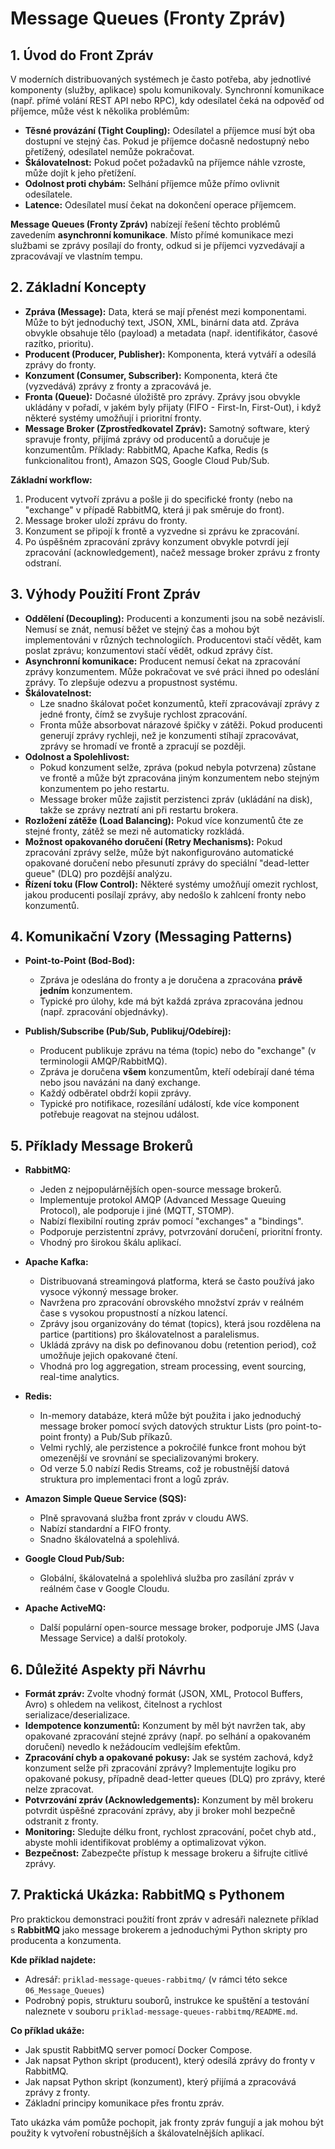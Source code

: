# Message Queues (Fronty Zpráv)

## 1. Úvod do Front Zpráv

V moderních distribuovaných systémech je často potřeba, aby jednotlivé komponenty (služby, aplikace) spolu komunikovaly. Synchronní komunikace (např. přímé volání REST API nebo RPC), kdy odesílatel čeká na odpověď od příjemce, může vést k několika problémům:

* **Těsné provázání (Tight Coupling):** Odesílatel a příjemce musí být oba dostupní ve stejný čas. Pokud je příjemce dočasně nedostupný nebo přetížený, odesílatel nemůže pokračovat.
* **Škálovatelnost:** Pokud počet požadavků na příjemce náhle vzroste, může dojít k jeho přetížení.
* **Odolnost proti chybám:** Selhání příjemce může přímo ovlivnit odesílatele.
* **Latence:** Odesílatel musí čekat na dokončení operace příjemcem.

**Message Queues (Fronty Zpráv)** nabízejí řešení těchto problémů zavedením **asynchronní komunikace**. Místo přímé komunikace mezi službami se zprávy posílají do fronty, odkud si je příjemci vyzvedávají a zpracovávají ve vlastním tempu.

## 2. Základní Koncepty

* **Zpráva (Message):** Data, která se mají přenést mezi komponentami. Může to být jednoduchý text, JSON, XML, binární data atd. Zpráva obvykle obsahuje tělo (payload) a metadata (např. identifikátor, časové razítko, prioritu).
* **Producent (Producer, Publisher):** Komponenta, která vytváří a odesílá zprávy do fronty.
* **Konzument (Consumer, Subscriber):** Komponenta, která čte (vyzvedává) zprávy z fronty a zpracovává je.
* **Fronta (Queue):** Dočasné úložiště pro zprávy. Zprávy jsou obvykle ukládány v pořadí, v jakém byly přijaty (FIFO - First-In, First-Out), i když některé systémy umožňují i prioritní fronty.
* **Message Broker (Zprostředkovatel Zpráv):** Samotný software, který spravuje fronty, přijímá zprávy od producentů a doručuje je konzumentům. Příklady: RabbitMQ, Apache Kafka, Redis (s funkcionalitou front), Amazon SQS, Google Cloud Pub/Sub.

**Základní workflow:**
1. Producent vytvoří zprávu a pošle ji do specifické fronty (nebo na "exchange" v případě RabbitMQ, která ji pak směruje do front).
2. Message broker uloží zprávu do fronty.
3. Konzument se připojí k frontě a vyzvedne si zprávu ke zpracování.
4. Po úspěšném zpracování zprávy konzument obvykle potvrdí její zpracování (acknowledgement), načež message broker zprávu z fronty odstraní.

## 3. Výhody Použití Front Zpráv

* **Oddělení (Decoupling):** Producenti a konzumenti jsou na sobě nezávislí. Nemusí se znát, nemusí běžet ve stejný čas a mohou být implementováni v různých technologiích. Producentovi stačí vědět, kam poslat zprávu; konzumentovi stačí vědět, odkud zprávy číst.
* **Asynchronní komunikace:** Producent nemusí čekat na zpracování zprávy konzumentem. Může pokračovat ve své práci ihned po odeslání zprávy. To zlepšuje odezvu a propustnost systému.
* **Škálovatelnost:**
    * Lze snadno škálovat počet konzumentů, kteří zpracovávají zprávy z jedné fronty, čímž se zvyšuje rychlost zpracování.
    * Fronta může absorbovat nárazové špičky v zátěži. Pokud producenti generují zprávy rychleji, než je konzumenti stíhají zpracovávat, zprávy se hromadí ve frontě a zpracují se později.
* **Odolnost a Spolehlivost:**
    * Pokud konzument selže, zpráva (pokud nebyla potvrzena) zůstane ve frontě a může být zpracována jiným konzumentem nebo stejným konzumentem po jeho restartu.
    * Message broker může zajistit perzistenci zpráv (ukládání na disk), takže se zprávy neztratí ani při restartu brokera.
* **Rozložení zátěže (Load Balancing):** Pokud více konzumentů čte ze stejné fronty, zátěž se mezi ně automaticky rozkládá.
* **Možnost opakovaného doručení (Retry Mechanisms):** Pokud zpracování zprávy selže, může být nakonfigurováno automatické opakované doručení nebo přesunutí zprávy do speciální "dead-letter queue" (DLQ) pro pozdější analýzu.
* **Řízení toku (Flow Control):** Některé systémy umožňují omezit rychlost, jakou producenti posílají zprávy, aby nedošlo k zahlcení fronty nebo konzumentů.

## 4. Komunikační Vzory (Messaging Patterns)

* **Point-to-Point (Bod-Bod):**
    * Zpráva je odeslána do fronty a je doručena a zpracována **právě jedním** konzumentem.
    * Typické pro úlohy, kde má být každá zpráva zpracována jednou (např. zpracování objednávky).

* **Publish/Subscribe (Pub/Sub, Publikuj/Odebírej):**
    * Producent publikuje zprávu na téma (topic) nebo do "exchange" (v terminologii AMQP/RabbitMQ).
    * Zpráva je doručena **všem** konzumentům, kteří odebírají dané téma nebo jsou navázáni na daný exchange.
    * Každý odběratel obdrží kopii zprávy.
    * Typické pro notifikace, rozesílání událostí, kde více komponent potřebuje reagovat na stejnou událost.

## 5. Příklady Message Brokerů

* **RabbitMQ:**
    * Jeden z nejpopulárnějších open-source message brokerů.
    * Implementuje protokol AMQP (Advanced Message Queuing Protocol), ale podporuje i jiné (MQTT, STOMP).
    * Nabízí flexibilní routing zpráv pomocí "exchanges" a "bindings".
    * Podporuje perzistentní zprávy, potvrzování doručení, prioritní fronty.
    * Vhodný pro širokou škálu aplikací.

* **Apache Kafka:**
    * Distribuovaná streamingová platforma, která se často používá jako vysoce výkonný message broker.
    * Navržena pro zpracování obrovského množství zpráv v reálném čase s vysokou propustností a nízkou latencí.
    * Zprávy jsou organizovány do témat (topics), která jsou rozdělena na partice (partitions) pro škálovatelnost a paralelismus.
    * Ukládá zprávy na disk po definovanou dobu (retention period), což umožňuje jejich opakované čtení.
    * Vhodná pro log aggregation, stream processing, event sourcing, real-time analytics.

* **Redis:**
    * In-memory databáze, která může být použita i jako jednoduchý message broker pomocí svých datových struktur Lists (pro point-to-point fronty) a Pub/Sub příkazů.
    * Velmi rychlý, ale perzistence a pokročilé funkce front mohou být omezenější ve srovnání se specializovanými brokery.
    * Od verze 5.0 nabízí Redis Streams, což je robustnější datová struktura pro implementaci front a logů zpráv.

* **Amazon Simple Queue Service (SQS):**
    * Plně spravovaná služba front zpráv v cloudu AWS.
    * Nabízí standardní a FIFO fronty.
    * Snadno škálovatelná a spolehlivá.

* **Google Cloud Pub/Sub:**
    * Globální, škálovatelná a spolehlivá služba pro zasílání zpráv v reálném čase v Google Cloudu.

* **Apache ActiveMQ:**
    * Další populární open-source message broker, podporuje JMS (Java Message Service) a další protokoly.

## 6. Důležité Aspekty při Návrhu

* **Formát zpráv:** Zvolte vhodný formát (JSON, XML, Protocol Buffers, Avro) s ohledem na velikost, čitelnost a rychlost serializace/deserializace.
* **Idempotence konzumentů:** Konzument by měl být navržen tak, aby opakované zpracování stejné zprávy (např. po selhání a opakovaném doručení) nevedlo k nežádoucím vedlejším efektům.
* **Zpracování chyb a opakované pokusy:** Jak se systém zachová, když konzument selže při zpracování zprávy? Implementujte logiku pro opakované pokusy, případně dead-letter queues (DLQ) pro zprávy, které nelze zpracovat.
* **Potvrzování zpráv (Acknowledgements):** Konzument by měl brokeru potvrdit úspěšné zpracování zprávy, aby ji broker mohl bezpečně odstranit z fronty.
* **Monitoring:** Sledujte délku front, rychlost zpracování, počet chyb atd., abyste mohli identifikovat problémy a optimalizovat výkon.
* **Bezpečnost:** Zabezpečte přístup k message brokeru a šifrujte citlivé zprávy.

## 7. Praktická Ukázka: RabbitMQ s Pythonem

Pro praktickou demonstraci použití front zpráv v adresáři naleznete příklad s **RabbitMQ** jako message brokerem a jednoduchými Python skripty pro producenta a konzumenta.

**Kde příklad najdete:**

* Adresář: `priklad-message-queues-rabbitmq/` (v rámci této sekce `06_Message_Queues`)
* Podrobný popis, strukturu souborů, instrukce ke spuštění a testování naleznete v souboru `priklad-message-queues-rabbitmq/README.md`.

**Co příklad ukáže:**

* Jak spustit RabbitMQ server pomocí Docker Compose.
* Jak napsat Python skript (producent), který odesílá zprávy do fronty v RabbitMQ.
* Jak napsat Python skript (konzument), který přijímá a zpracovává zprávy z fronty.
* Základní principy komunikace přes frontu zpráv.

Tato ukázka vám pomůže pochopit, jak fronty zpráv fungují a jak mohou být použity k vytvoření robustnějších a škálovatelnějších aplikací.
